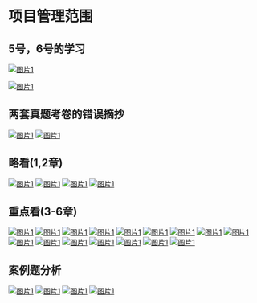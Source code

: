 # 项目管理范围

## 5号，6号的学习

<a data-fancybox title="图片1" href="http://pzbgquaxb.bkt.clouddn.com/1_pic.jpg">![图片1](http://pzbgquaxb.bkt.clouddn.com/1_pic.jpg)</a>

<a data-fancybox title="图片1" href="http://pzbgquaxb.bkt.clouddn.com/2_pic.jpg">![图片1](http://pzbgquaxb.bkt.clouddn.com/2_pic.jpg)</a>

## 两套真题考卷的错误摘抄

<a data-fancybox title="图片1" href="http://pzbgquaxb.bkt.clouddn.com/3_pic.jpg">![图片1](http://pzbgquaxb.bkt.clouddn.com/3_pic.jpg)</a>
<a data-fancybox title="图片1" href="http://pzbgquaxb.bkt.clouddn.com/4_pic.jpg">![图片1](http://pzbgquaxb.bkt.clouddn.com/4_pic.jpg)</a>

## 略看(1,2章)

<a data-fancybox title="图片1" href="http://pzbgquaxb.bkt.clouddn.com/5_pic.jpg">![图片1](http://pzbgquaxb.bkt.clouddn.com/5_pic.jpg)</a>
<a data-fancybox title="图片1" href="http://pzbgquaxb.bkt.clouddn.com/6_pic.jpg">![图片1](http://pzbgquaxb.bkt.clouddn.com/6_pic.jpg)</a>
<a data-fancybox title="图片1" href="http://pzbgquaxb.bkt.clouddn.com/7_pic.jpg">![图片1](http://pzbgquaxb.bkt.clouddn.com/7_pic.jpg)</a>
<a data-fancybox title="图片1" href="http://pzbgquaxb.bkt.clouddn.com/8_pic.jpg">![图片1](http://pzbgquaxb.bkt.clouddn.com/8_pic.jpg)</a>

## 重点看(3-6章)

<a data-fancybox title="图片1" href="http://pzbgquaxb.bkt.clouddn.com/9_pic.jpg">![图片1](http://pzbgquaxb.bkt.clouddn.com/9_pic.jpg)</a>
<a data-fancybox title="图片1" href="http://pzbgquaxb.bkt.clouddn.com/10_pic.jpg">![图片1](http://pzbgquaxb.bkt.clouddn.com/10_pic.jpg)</a>
<a data-fancybox title="图片1" href="http://pzbgquaxb.bkt.clouddn.com/11_pic.jpg">![图片1](http://pzbgquaxb.bkt.clouddn.com/11_pic.jpg)</a>
<a data-fancybox title="图片1" href="http://pzbgquaxb.bkt.clouddn.com/12_pic.jpg">![图片1](http://pzbgquaxb.bkt.clouddn.com/12_pic.jpg)</a>
<a data-fancybox title="图片1" href="http://pzbgquaxb.bkt.clouddn.com/13_pic.jpg">![图片1](http://pzbgquaxb.bkt.clouddn.com/13_pic.jpg)</a>
<a data-fancybox title="图片1" href="http://pzbgquaxb.bkt.clouddn.com/14_pic.jpg">![图片1](http://pzbgquaxb.bkt.clouddn.com/14_pic.jpg)</a>
<a data-fancybox title="图片1" href="http://pzbgquaxb.bkt.clouddn.com/15_pic.jpg">![图片1](http://pzbgquaxb.bkt.clouddn.com/15_pic.jpg)</a>
<a data-fancybox title="图片1" href="http://pzbgquaxb.bkt.clouddn.com/16_pic.jpg">![图片1](http://pzbgquaxb.bkt.clouddn.com/16_pic.jpg)</a>
<a data-fancybox title="图片1" href="http://pzbgquaxb.bkt.clouddn.com/17_pic.jpg">![图片1](http://pzbgquaxb.bkt.clouddn.com/17_pic.jpg)</a>
<a data-fancybox title="图片1" href="http://pzbgquaxb.bkt.clouddn.com/18_pic.jpg">![图片1](http://pzbgquaxb.bkt.clouddn.com/18_pic.jpg)</a>
<a data-fancybox title="图片1" href="http://pzbgquaxb.bkt.clouddn.com/19_pic.jpg">![图片1](http://pzbgquaxb.bkt.clouddn.com/19_pic.jpg)</a>
<a data-fancybox title="图片1" href="http://pzbgquaxb.bkt.clouddn.com/20_pic.jpg">![图片1](http://pzbgquaxb.bkt.clouddn.com/20_pic.jpg)</a>
<a data-fancybox title="图片1" href="http://pzbgquaxb.bkt.clouddn.com/21_pic.jpg">![图片1](http://pzbgquaxb.bkt.clouddn.com/21_pic.jpg)</a>
<a data-fancybox title="图片1" href="http://pzbgquaxb.bkt.clouddn.com/22_pic.jpg">![图片1](http://pzbgquaxb.bkt.clouddn.com/22_pic.jpg)</a>
<a data-fancybox title="图片1" href="http://pzbgquaxb.bkt.clouddn.com/23_pic.jpg">![图片1](http://pzbgquaxb.bkt.clouddn.com/23_pic.jpg)</a>
<a data-fancybox title="图片1" href="http://pzbgquaxb.bkt.clouddn.com/24_pic.jpg">![图片1](http://pzbgquaxb.bkt.clouddn.com/24_pic.jpg)</a>

## 案例题分析

<a data-fancybox title="图片1" href="http://pzbgquaxb.bkt.clouddn.com/25_pic.jpg">![图片1](http://pzbgquaxb.bkt.clouddn.com/25_pic.jpg)</a>
<a data-fancybox title="图片1" href="http://pzbgquaxb.bkt.clouddn.com/26_pic.jpg">![图片1](http://pzbgquaxb.bkt.clouddn.com/26_pic.jpg)</a>
<a data-fancybox title="图片1" href="http://pzbgquaxb.bkt.clouddn.com/27_pic.jpg">![图片1](http://pzbgquaxb.bkt.clouddn.com/27_pic.jpg)</a>
<a data-fancybox title="图片1" href="http://pzbgquaxb.bkt.clouddn.com/28_pic.jpg">![图片1](http://pzbgquaxb.bkt.clouddn.com/28_pic.jpg)</a>
